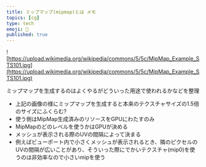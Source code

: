 ```yaml
---
title: ミップマップ(mipmap)とは メモ
topics: [cg]
type: tech
emoji: 💛
published: true
---
```


![https://upload.wikimedia.org/wikipedia/commons/5/5c/MipMap_Example_STS101.jpg](https://upload.wikimedia.org/wikipedia/commons/5/5c/MipMap_Example_STS101.jpg)

ミップマップを生成するのはよくやるがどういった用途で使われるかなどを整理

- 上記の画像の様にミップマップを生成すると本来のテクスチャサイズの1.5倍のサイズにふくらむ?
- 使う側はMipMap生成済みのリソースをGPUにわたすのみ
- MipMapのどのレベルを使うかはGPUが決める
- メッシュが表示される際のUVの間隔によって決まる
- 例えばビューポート内で小さくメッシュが表示されるとき、隣のピクセルのUVの間隔が広いことがあり、そういった際にでかいテクスチャ(mip0)を使うのは非効率なので小さいmipを使う